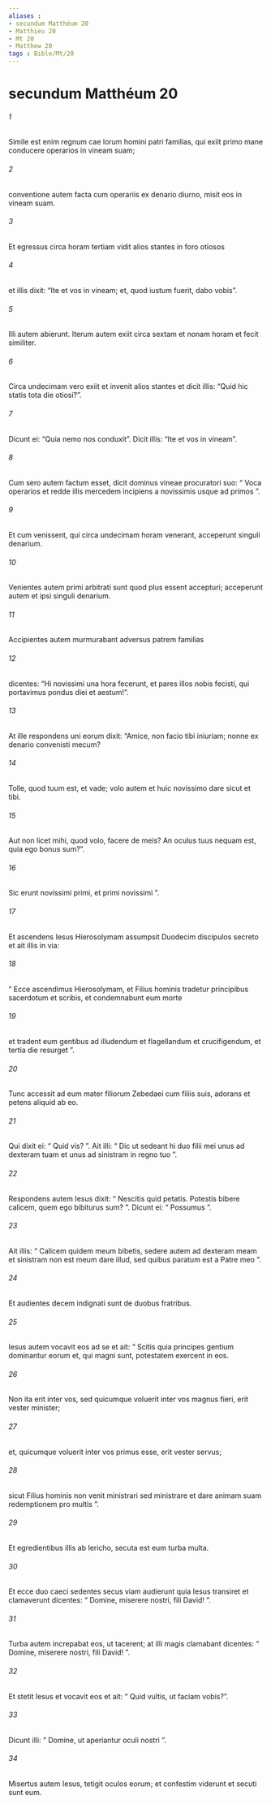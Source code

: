 ```yaml
---
aliases : 
- secundum Matthéum 20
- Matthieu 20
- Mt 20
- Matthew 20
tags : Bible/Mt/20
---
```


# secundum Matthéum 20

###### 1
Simile est enim regnum cae lorum homini patri familias, qui exiit primo mane conducere operarios in vineam suam; 
###### 2
conventione autem facta cum operariis ex denario diurno, misit eos in vineam suam. 
###### 3
Et egressus circa horam tertiam vidit alios stantes in foro otiosos 
###### 4
et illis dixit: “Ite et vos in vineam; et, quod iustum fuerit, dabo vobis”. 
###### 5
Illi autem abierunt. Iterum autem exiit circa sextam et nonam horam et fecit similiter. 
###### 6
Circa undecimam vero exiit et invenit alios stantes et dicit illis: “Quid hic statis tota die otiosi?”. 
###### 7
Dicunt ei: “Quia nemo nos conduxit”. Dicit illis: “Ite et vos in vineam”.
###### 8
Cum sero autem factum esset, dicit dominus vineae procuratori suo: “ Voca operarios et redde illis mercedem incipiens a novissimis usque ad primos ”. 
###### 9
Et cum venissent, qui circa undecimam horam venerant, acceperunt singuli denarium. 
###### 10
Venientes autem primi arbitrati sunt quod plus essent accepturi; acceperunt autem et ipsi singuli denarium. 
###### 11
Accipientes autem murmurabant adversus patrem familias 
###### 12
dicentes: “Hi novissimi una hora fecerunt, et pares illos nobis fecisti, qui portavimus pondus diei et aestum!”. 
###### 13
At ille respondens uni eorum dixit: “Amice, non facio tibi iniuriam; nonne ex denario convenisti mecum? 
###### 14
Tolle, quod tuum est, et vade; volo autem et huic novissimo dare sicut et tibi. 
###### 15
Aut non licet mihi, quod volo, facere de meis? An oculus tuus nequam est, quia ego bonus sum?”.
###### 16
Sic erunt novissimi primi, et primi novissimi ”.
###### 17
Et ascendens Iesus Hierosolymam assumpsit Duodecim discipulos secreto et ait illis in via: 
###### 18
“ Ecce ascendimus Hierosolymam, et Filius hominis tradetur principibus sacerdotum et scribis, et condemnabunt eum morte 
###### 19
et tradent eum gentibus ad illudendum et flagellandum et crucifigendum, et tertia die resurget ”.
###### 20
Tunc accessit ad eum mater filiorum Zebedaei cum filiis suis, adorans et petens aliquid ab eo. 
###### 21
Qui dixit ei: “ Quid vis? ”. Ait illi: “ Dic ut sedeant hi duo filii mei unus ad dexteram tuam et unus ad sinistram in regno tuo ”. 
###### 22
Respondens autem Iesus dixit: “ Nescitis quid petatis. Potestis bibere calicem, quem ego bibiturus sum? ”. Dicunt ei: “ Possumus ”. 
###### 23
Ait illis: “ Calicem quidem meum bibetis, sedere autem ad dexteram meam et sinistram non est meum dare illud, sed quibus paratum est a Patre meo ”.
###### 24
Et audientes decem indignati sunt de duobus fratribus. 
###### 25
Iesus autem vocavit eos ad se et ait: “ Scitis quia principes gentium dominantur eorum et, qui magni sunt, potestatem exercent in eos. 
###### 26
Non ita erit inter vos, sed quicumque voluerit inter vos magnus fieri, erit vester minister; 
###### 27
et, quicumque voluerit inter vos primus esse, erit vester servus; 
###### 28
sicut Filius hominis non venit ministrari sed ministrare et dare animam suam redemptionem pro multis ”.
###### 29
Et egredientibus illis ab Iericho, secuta est eum turba multa. 
###### 30
Et ecce duo caeci sedentes secus viam audierunt quia Iesus transiret et clamaverunt dicentes: “ Domine, miserere nostri, fili David! ”. 
###### 31
Turba autem increpabat eos, ut tacerent; at illi magis clamabant dicentes: “ Domine, miserere nostri, fili David! ”. 
###### 32
Et stetit Iesus et vocavit eos et ait: “ Quid vultis, ut faciam vobis?”. 
###### 33
Dicunt illi: “ Domine, ut aperiantur oculi nostri ”. 
###### 34
Misertus autem Iesus, tetigit oculos eorum; et confestim viderunt et secuti sunt eum.
